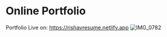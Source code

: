 # Online Portfolio
Portfolio Live on: https://rishavresume.netlify.app
![IMG_0782](https://user-images.githubusercontent.com/51906186/211169313-bf8759bc-99c1-492a-b4c2-fa6111ba7e64.jpeg)

